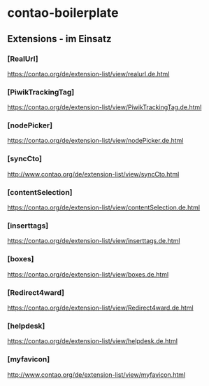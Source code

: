 contao-boilerplate
==================

Extensions - im Einsatz
-----------------------

### [RealUrl]
https://contao.org/de/extension-list/view/realurl.de.html

### [PiwikTrackingTag]
https://contao.org/de/extension-list/view/PiwikTrackingTag.de.html

### [nodePicker]
https://contao.org/de/extension-list/view/nodePicker.de.html

### [syncCto]
http://www.contao.org/de/extension-list/view/syncCto.html

### [contentSelection]
https://contao.org/de/extension-list/view/contentSelection.de.html

### [inserttags]
https://contao.org/de/extension-list/view/inserttags.de.html

### [boxes]
https://contao.org/de/extension-list/view/boxes.de.html

### [Redirect4ward]
https://contao.org/de/extension-list/view/Redirect4ward.de.html

### [helpdesk]
https://contao.org/de/extension-list/view/helpdesk.de.html

### [myfavicon]
http://www.contao.org/de/extension-list/view/myfavicon.html
